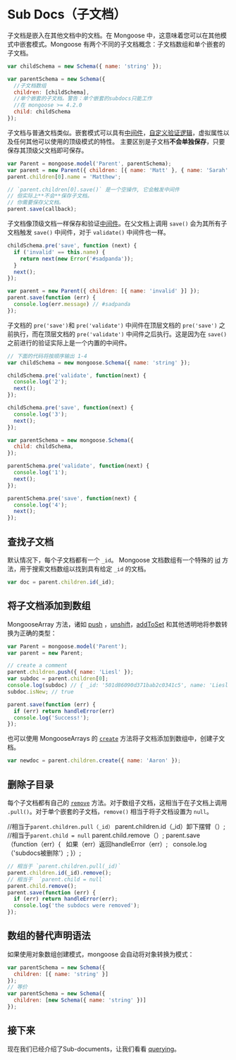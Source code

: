 # Sub Docs（子文档）

子文档是嵌入在其他文档中的文档。在 Mongoose 中，这意味着您可以在其他模式中嵌套模式。Mongoose 有两个不同的子文档概念：子文档数组和单个嵌套的子文档。

```js
var childSchema = new Schema({ name: 'string' });

var parentSchema = new Schema({
  //子文档数组
  children: [childSchema],
  //单个嵌套的子文档。警告：单个嵌套的subdocs只能工作
  //在 mongoose >= 4.2.0
  child: childSchema
});
```

子文档与普通文档类似。嵌套模式可以具有[中间件](/Library/mongoose/docs/middleware.md)，[自定义验证逻辑](/Library/mongoose/docs/validation)，虚拟属性以及任何其他可以使用的顶级模式的特性。
主要区别是子文档**不会单独保存**，只要保存其顶级父文档即可保存。

```js
var Parent = mongoose.model('Parent', parentSchema);
var parent = new Parent({ children: [{ name: 'Matt' }, { name: 'Sarah' }] })
parent.children[0].name = 'Matthew';

// `parent.children[0].save()` 是一个空操作, 它会触发中间件
// 但实际上**不会**保存子文档。
// 你需要保存父文档。
parent.save(callback);
```

子文档像顶级文档一样保存和验证[中间件](/Library/mongoose/docs/middleware.md)。在父文档上调用 `save()` 会为其所有子文档触发 `save()` 中间件，对于 `validate()` 中间件也一样。

```js
childSchema.pre('save', function (next) {
  if ('invalid' == this.name) {
    return next(new Error('#sadpanda'));
  }
  next();
});

var parent = new Parent({ children: [{ name: 'invalid' }] });
parent.save(function (err) {
  console.log(err.message) // #sadpanda
});
```

子文档的 `pre('save')`和 `pre('validate')` 中间件在顶层文档的 `pre('save')` 之前执行，而在顶层文档的 `pre('validate')` 中间件之后执行。这是因为在 `save()` 之前进行的验证实际上是一个内置的中间件。

```js
// 下面的代码将按顺序输出 1-4
var childSchema = new mongoose.Schema({ name: 'string' });

childSchema.pre('validate', function(next) {
  console.log('2');
  next();
});

childSchema.pre('save', function(next) {
  console.log('3');
  next();
});

var parentSchema = new mongoose.Schema({
  child: childSchema,
});

parentSchema.pre('validate', function(next) {
  console.log('1');
  next();
});

parentSchema.pre('save', function(next) {
  console.log('4');
  next();
});
```

## 查找子文档

默认情况下，每个子文档都有一个 `_id`。 Mongoose 文档数组有一个特殊的 [id](http://mongoosejs.com/docs/api.html#types_documentarray_MongooseDocumentArray-id) 方法，用于搜索文档数组以找到具有给定 `_id` 的文档。

```js
var doc = parent.children.id(_id);
```
## 将子文档添加到数组

MongooseArray 方法，诸如 [push](http://mongoosejs.com/docs/api.html#types_array_MongooseArray.push)
，[unshift](http://mongoosejs.com/docs/api.html#types_array_MongooseArray.unshift)，[addToSet](http://mongoosejs.com/docs/api.html#types_array_MongooseArray.addToSet)
和其他透明地将参数转换为正确的类型：

```js
var Parent = mongoose.model('Parent');
var parent = new Parent;

// create a comment
parent.children.push({ name: 'Liesl' });
var subdoc = parent.children[0];
console.log(subdoc) // { _id: '501d86090d371bab2c0341c5', name: 'Liesl' }
subdoc.isNew; // true

parent.save(function (err) {
  if (err) return handleError(err)
  console.log('Success!');
});
```

也可以使用 MongooseArrays 的 [`create`](http://mongoosejs.com/docs/api.html#types_documentarray_MongooseDocumentArray.create) 方法将子文档添加到数组中，创建子文档。

```js
var newdoc = parent.children.create({ name: 'Aaron' });
```

## 删除子目录

每个子文档都有自己的 [`remove`](http://mongoosejs.com/docs/api.html#types_embedded_EmbeddedDocument-remove) 方法。对于数组子文档，这相当于在子文档上调用 `.pull()`。对于单个嵌套的子文档，`remove()` 相当于将子文档设置为 `null`。

//相当于`parent.children.pull（_id）`
parent.children.id（_id）卸下摆臂（）;
//相当于`parent.child = null`
parent.child.remove（）;
parent.save（function（err）{
  如果（err）返回handleError（err）;
  console.log（'subdocs被删除'）;
}）;

```js
// 相当于 `parent.children.pull(_id)`
parent.children.id(_id).remove();
// 相当于  `parent.child = null`
parent.child.remove();
parent.save(function (err) {
  if (err) return handleError(err);
  console.log('the subdocs were removed');
});
```

## 数组的替代声明语法

如果使用对象数组创建模式，mongoose 会自动将对象转换为模式：

```js
var parentSchema = new Schema({
  children: [{ name: 'string' }]
});
// 等价
var parentSchema = new Schema({
  children: [new Schema({ name: 'string' })]
});
```

## 接下来

现在我们已经介绍了Sub-documents，让我们看看 [querying](/Library/mongoose/docs/queries.md)。
